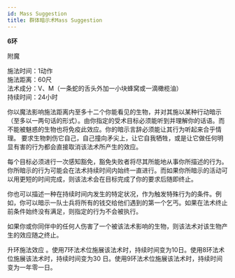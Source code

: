 ```yaml
---
id: Mass Suggestion
title: 群体暗示术Mass Suggestion
---
```


**6环**

附魔

施法时间：1动作  
施法距离：60尺  
法术成分：V、M（一条蛇的舌头外加一小块蜂窝或一滴橄榄油）  
持续时间：24小时  


你以魔法影响施法距离内至多十二个你能看见的生物，并对其施以某种行动暗示（至多以一两句话的形式）。由你指定的受术目标必须能听到并理解你的话语。而不能被魅惑的生物也将免疫此效应。你的暗示言辞必须能让其行为听起来合乎情理。
要求生物刺伤它自己，自己撞向矛尖上，让它自我牺牲，或是让它做任何明显有害的行为都会直接取消该法术所产生的效应。


每个目标必须进行一次感知豁免，豁免失败者将尽其所能地从事你所描述的行为。你所暗示的行为可能会在法术持续时间内始终一直进行。而如果你所暗示的活动可以用更短的时间完成，则该法术会在目标完成了你的要求后随即终止。


你也可以描述一种在持续时间内发生的特定状况，作为触发特殊行为的条件。例如，你可以暗示一队士兵将所有的钱交给他们遇到的第一个乞丐。如果在法术终止前条件始终没有满足，则指定的行为不会被执行。


如果你或你同伴中的任何人伤害了一个被该法术影响的生物，则该法术对该生物产生的效应随之终止。

升环施法效应
。使用7环法术位施展该法术时，持续时间变为10日。使用8环法术位施展该法术时，持续时间变为30
日。使用9环法术位施展该法术时，持续时间变为一年零一日。
